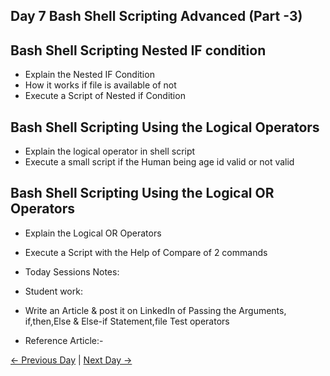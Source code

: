 ## Day 7 Bash Shell Scripting Advanced (Part -3)

## Bash Shell Scripting Nested IF condition

   - Explain the Nested IF Condition 
   - How it works if file is available of not 
   - Execute a Script of Nested if Condition

## Bash Shell Scripting Using the Logical Operators

   - Explain the logical operator in shell script
   - Execute a small script if the Human being age id valid or not valid

## Bash Shell Scripting Using the Logical OR Operators

  - Explain the Logical OR Operators 
  - Execute a Script with the Help of Compare of 2 commands

  - Today Sessions Notes:


  - Student work:
  - Write an Article & post it on LinkedIn of Passing the Arguments, if,then,Else & Else-if Statement,file Test operators
  - Reference Article:- 
 
[← Previous Day](../day06/README.md) | [Next Day →](../day08/README.md)

